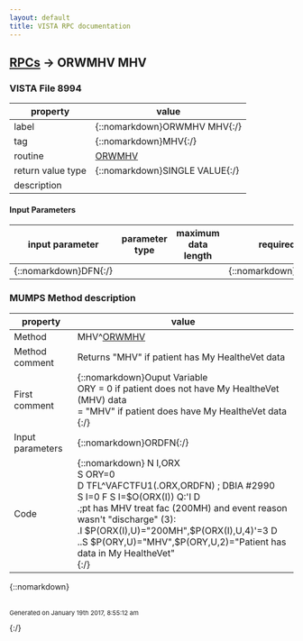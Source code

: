 ```yaml
---
layout: default
title: VISTA RPC documentation
---
```




## [RPCs](TableOfContent.md) &#8594; ORWMHV MHV 



### VISTA File 8994 


 property | value 
--- | --- 
 label | {::nomarkdown}ORWMHV MHV{:/}
 tag | {::nomarkdown}MHV{:/}
 routine | [ORWMHV](http://code.osehra.org/dox/Routine_ORWMHV_source.html)
 return value type | {::nomarkdown}SINGLE VALUE{:/}
 description | 

#### Input Parameters

| input parameter | parameter type | maximum data length | required | description | 
| --- | --- | --- | --- | --- | 
| {::nomarkdown}DFN{:/} |  |  | {::nomarkdown}true{:/} |  | 


### MUMPS Method description

 property | value 
 --- | --- 
 Method | MHV^[ORWMHV](http://code.osehra.org/dox/Routine_ORWMHV_source.html)
 Method comment | Returns "MHV" if patient has My HealtheVet data
 First comment | {::nomarkdown}Ouput Variable<br/> ORY = 0      if patient does not have My HealtheVet (MHV) data<br/>     = "MHV"  if patient does have My HealtheVet data   <br/>{:/}
 Input parameters | {::nomarkdown}ORDFN{:/}
 Code | {::nomarkdown}  N I,ORX<br> S ORY=0<br> D TFL^VAFCTFU1(.ORX,ORDFN)       ; DBIA #2990<br> S I=0 F  S I=$O(ORX(I)) Q:'I  D<br> .;pt has MHV treat fac (200MH) and event reason wasn't "discharge" (3):<br> .I $P(ORX(I),U)="200MH",$P(ORX(I),U,4)'=3 D<br> ..S $P(ORY,U)="MHV",$P(ORY,U,2)="Patient has data in My HealtheVet"<br>{:/}

{::nomarkdown} <br/><br/><p style="font-size: 11px">Generated on January 19th 2017, 8:55:12 am</p>{:/}